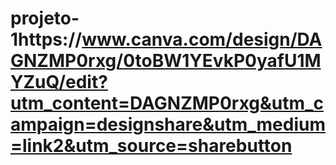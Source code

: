# projeto-1https://www.canva.com/design/DAGNZMP0rxg/0toBW1YEvkP0yafU1MYZuQ/edit?utm_content=DAGNZMP0rxg&utm_campaign=designshare&utm_medium=link2&utm_source=sharebutton

